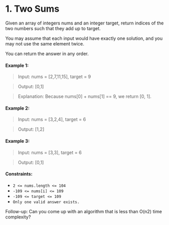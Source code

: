 # 1. Two Sums
Given an array of integers nums and an integer target, return indices of the two numbers such that they add up to target.

You may assume that each input would have exactly one solution, and you may not use the same element twice.

You can return the answer in any order.

#### Example 1:

> Input: nums = [2,7,11,15], target = 9

> Output: [0,1]

> Explanation: Because nums[0] + nums[1] == 9, we return [0, 1].

#### Example 2:
> Input: nums = [3,2,4], target = 6

> Output: [1,2]

#### Example 3:
> Input: nums = [3,3], target = 6

> Output: [0,1]
 
#### Constraints:

- `2 <= nums.length <= 104`
- `-109 <= nums[i] <= 109`
- `-109 <= target <= 109`
- `Only one valid answer exists.`
 

Follow-up: Can you come up with an algorithm that is less than O(n2) time complexity?
